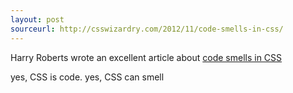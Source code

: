 ```yaml
---
layout: post
sourceurl: http://csswizardry.com/2012/11/code-smells-in-css/
---
```


Harry Roberts wrote an excellent article about
<a href="http://csswizardry.com/2012/11/code-smells-in-css/" target="_blank">
code smells in CSS
</a>

yes, CSS is code. yes, CSS can smell
